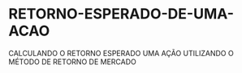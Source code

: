 # RETORNO-ESPERADO-DE-UMA-ACAO
CALCULANDO O RETORNO ESPERADO UMA AÇÃO UTILIZANDO O MÉTODO DE RETORNO DE MERCADO

